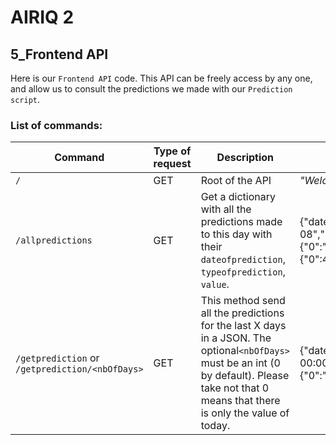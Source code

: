 # AIRIQ 2

## 5_Frontend API

Here is our `Frontend API` code. This API can be freely access by any one, and allow us to consult the predictions we made with our `Prediction script`.

### List of commands:

| Command                                          | Type of request | Description                                                  | Return example                                               |
| ------------------------------------------------ | --------------- | ------------------------------------------------------------ | ------------------------------------------------------------ |
| `/`                                              | GET             | Root of the API                                              | *"Welcome to our frontend API"*                              |
| `/allpredictions`                                | GET             | Get a dictionary with all the predictions made to this day with their `dateofprediction`, `typeofprediction`, `value`. | {"dateofprediction":{"0":"2020-04-10","1":"2020-04-09","2":"2020-04-09","3":"2020-04-08","4":"2020-04-08","5":"2020-04-07","6":"2020-04-04","7":"2020-04-03","8":"2020-04-02"},"typeofprediction":{"0":"J+3","1":"J+3","2":"J+2","3":"J+2","4":"J+1","5":"J+1","6":"J+3","7":"J+2","8":"J+1"},"value":{"0":4.9194,"1":4.59621,"2":5.85185,"3":4.46729,"4":5.47996,"5":3.7226,"6":2.70894,"7":3.14022,"8":4.22177}} |
| `/getprediction`  or `/getprediction/<nbOfDays>` | GET             | This method send all the predictions for the last X days in a JSON. The optional`<nbOfDays>` must be an int (0 by default). Please take not that 0 means that there is only the value of today. | {"dateofprediction":{"0":"2020-04-10","1":"2020-04-09","2":"2020-04-08"},"insertdate":{"0":"Tue, 07 Apr 2020 00:00:00 GMT","1":"Tue, 07 Apr 2020 00:00:00 GMT","2":"Tue, 07 Apr 2020 00:00:00 GMT"},"typeofprediction":{"0":"J+3","1":"J+2","2":"J+1"},"value":{"0":4.9194,"1":5.85185,"2":5.47996}} |



